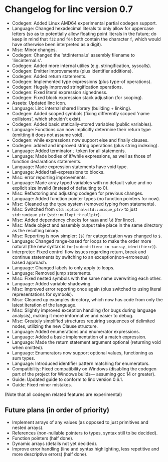 # Changelog for linc version 0.7

- Codegen: Added Linux AMD64 experimental partial codegen support.
- Language: Changed hexadecimal literals to only allow for uppercase letters (so as to potentially allow floating point literals in the future; do keep in mind that `f32` and `f64` both contain the character `f`, which would have otherwise been interpreted as a digit).
- Misc: Minor changes.
- Codegen: Changed the 'stdinternal.s' assembly filename to 'lincinternal.s'.
- Codegen: Added more internal utilies (e.g. stringification, syscalls). 
- Codegen: Emitter improvements (plus identifier additions).
- Codegen: Added return statements.
- Codegen: Implemented type expressions (plus type-of operations).
- Codegen: Hugely improved stringification operations.
- Codegen: Fixed literal expression signedness.
- Codegen: Fixed block expression stack adjustion (for scoping).
- Assets: Updated linc icon.
- Language: Linc internal shared library (building + linking).
- Codegen: Added scoped symbols (fixing differently scoped 'name collisions', which shouldn't exist).
- Codegen: Added basic statically-stored variables (public variables).
- Language: Functions can now implicitly determine their return type (emitting it does not assume void).
- Codegen: while expressions now support else and finally clauses.
- Codegen: added and improved string operations (plus string indexing). 
- Language: Added terminator `;` token for all statements.
- Language: Made bodies of if/while expressions, as well as those of function declarations statements. 
- Language: Made expression statements have void type.
- Language: Added tail-expressions to blocks.
- Misc: error reporting improvements.
- Language: Made array typed variables with no default value and no explicit size invalid (instead of defaulting to 0).
- Misc: Refactoring and adjusting codegen for previous changes.
- Language: Added function pointer types (no function pointers for now).
- Misc: Cleaned up the type system (removed typing from statements).
- Misc: Switched from `std::optional<std::unique_ptr>` to just `std::unique_ptr` (`std::nullopt` -> `nullptr`).
- Misc: Added dependency checks for `nasm` and `ld` (for lincc).
- Misc: Made object and assembly output take place in the same directory as the resulting binary.
- Misc: Reporting is now simpler: `[$]` for categorization was changed to `$`.
- Language: Changed range-based for loops to make the order more natural (the new syntax is `for(<identifier> in <array_identifier>)`). 
- Interpreter: Fixed control flow issues regarding return, break and continue statements by switching to an exception(non-erroneous) based approach.
- Language: Changed labels to only apply to loops.
- Language: Removed jump statements.
- Misc: Fixed nested symbols with the same name overwriting each other.
- Language: Added variable shadowing.
- Misc: Improved error reporting once again (plus switched to using literal representations for symbols).
- Misc: Cleaned up examples directory, which now has code from only the latest iteration of the language.
- Misc: Slightly improved exception handling (for bugs during language analysis), making it more imformative and easier to debug.
- Misc: Greately simplified structures requiring sequences of delimited nodes, utilizing the new Clause structure.
- Language: Added enumerations and enumerator expressions.
- Language: Added a basic implementation of a match expression.
- Language: Made the return statement argument optional (returning void when omitted).
- Language: Enumerators now support optional values, functioning as sum types.
- Language: Introduced identifier pattern matching for enumerators.
- Compatibility: Fixed compatibility on Windows (disabling the codegen part of the project for Windows builds— assuming gcc 14 or greater).
- Guide: Updated guide to conform to linc version 0.6.1.
- Guide: Fixed minor mistakes.

(Note that all codegen related features are experimental)

## Future plans (in order of priority)

- Implement arrays of any values (as opposed to just primitives and nested arrays).
- References (non-nullable pointers to types, syntax still to be decided).
- Function pointers (half done).
- Dynamic arrays (details not yet decided).
- Improve error handling (line and syntax highlighting, less repetitive and more descriptive errors) (half done).